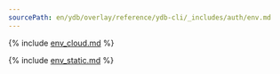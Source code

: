 ```yaml
---
sourcePath: en/ydb/overlay/reference/ydb-cli/_includes/auth/env.md
---
```

{% include [env_cloud.md](env_cloud.md) %}

{% include [env_static.md](env_static.md) %}